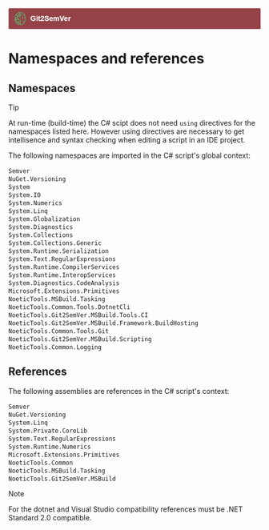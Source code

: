 ﻿---
uid: csharp-script-namespaces
---
![](../../Images/Git2SemVer_banner_840x70.png)


# Namespaces and references

## Namespaces

> [!TIP]
> At run-time (build-time) the C# scipt does not need `using` directives for the namespaces listed here.
> However using directives are necessary to get intellisence and syntax checking when editing
> a script in an IDE project.

The following namespaces are imported in the C# script's global context:

```
Semver
NuGet.Versioning
System
System.IO
System.Numerics
System.Linq
System.Globalization
System.Diagnostics
System.Collections
System.Collections.Generic
System.Runtime.Serialization
System.Text.RegularExpressions
System.Runtime.CompilerServices
System.Runtime.InteropServices
System.Diagnostics.CodeAnalysis
Microsoft.Extensions.Primitives
NoeticTools.MSBuild.Tasking
NoeticTools.Common.Tools.DotnetCli
NoeticTools.Git2SemVer.MSBuild.Tools.CI
NoeticTools.Git2SemVer.MSBuild.Framework.BuildHosting
NoeticTools.Common.Tools.Git
NoeticTools.Git2SemVer.MSBuild.Scripting
NoeticTools.Common.Logging
```

## References

The following assemblies are references in the C# script's context: 

```
Semver
NuGet.Versioning
System.Linq
System.Private.CoreLib
System.Text.RegularExpressions
System.Runtime.Numerics
Microsoft.Extensions.Primitives
NoeticTools.Common
NoeticTools.MSBuild.Tasking
NoeticTools.Git2SemVer.MSBuild
```

> [!NOTE]
> For the dotnet and Visual Studio compatibility references must be .NET Standard 2.0 compatible.

